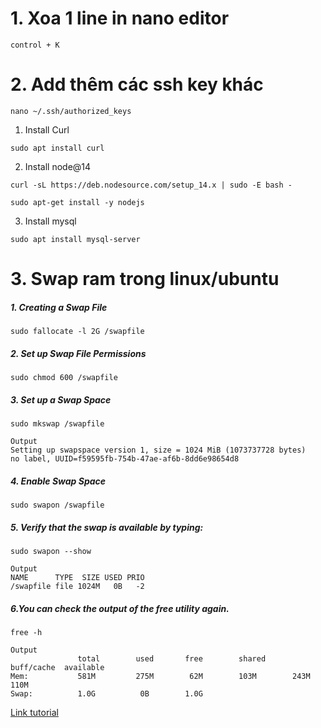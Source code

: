 # 1. Xoa 1 line in nano editor
```
control + K
```
# 2. Add thêm các ssh key khác
```
nano ~/.ssh/authorized_keys
```
1. Install Curl
```
sudo apt install curl
```

2. Install node@14
```
curl -sL https://deb.nodesource.com/setup_14.x | sudo -E bash -
```
```
sudo apt-get install -y nodejs
```
3. Install mysql
```
sudo apt install mysql-server
```
# 3. Swap ram trong linux/ubuntu
##### 1. Creating a Swap File
```
sudo fallocate -l 2G /swapfile
```
##### 2. Set up Swap File Permissions
```
sudo chmod 600 /swapfile
```
##### 3. Set up a Swap Space
```
sudo mkswap /swapfile
```
```
Output
Setting up swapspace version 1, size = 1024 MiB (1073737728 bytes)
no label, UUID=f59595fb-754b-47ae-af6b-8dd6e98654d8
```
##### 4. Enable Swap Space
```
sudo swapon /swapfile
```
##### 5. Verify that the swap is available by typing:
```
sudo swapon --show
```

```
Output
NAME      TYPE  SIZE USED PRIO
/swapfile file 1024M   0B   -2
```
##### 6.You can check the output of the free utility again.
```
free -h
```

```
Output
               total        used       free        shared      buff/cache  available
Mem:           581M         275M        62M        103M        243M        110M
Swap:          1.0G          0B        1.0G
```

[Link tutorial](https://www.cloudbooklet.com/how-to-add-swap-space-on-ubuntu-20-04/)







